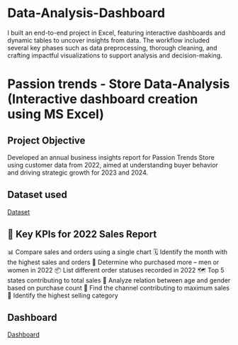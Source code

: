 # Data-Analysis-Dashboard
I built an end-to-end project in Excel, featuring interactive dashboards and dynamic tables to uncover insights from data. The workflow included several key phases such as data preprocessing, thorough cleaning, and crafting impactful visualizations to support analysis and decision-making.
<br>
# Passion trends - Store Data-Analysis (Interactive dashboard creation using MS Excel)
## Project Objective
Developed an annual business insights report for Passion Trends Store using customer data from 2022, aimed at understanding buyer behavior and driving strategic growth for 2023 and 2024.

## Dataset used
<a href="https://github.com/chinababu-n/Data-Analysis-Dashboard/blob/main/Passion%20Trends%20Data%20Analysis.xlsx">Dataset</a>

## 📌 Key KPIs for 2022 Sales Report

📊 Compare sales and orders using a single chart
🗓️ Identify the month with the highest sales and orders
👥 Determine who purchased more – men or women in 2022
📦 List different order statuses recorded in 2022
🗺️ Top 5 states contributing to total sales
👤 Analyze relation between age and gender based on purchase count
📱 Find the channel contributing to maximum sales
🛒 Identify the highest selling category

## Dashboard

<a href="https://github.com/chinababu-n/Data-Analysis-Dashboard/blob/main/Data%20analysis-Dash%20board.png">Dashboard</a>
